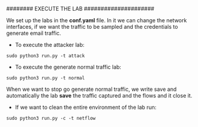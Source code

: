 ######## EXECUTE THE LAB #####################

We set up the labs in the **conf.yaml** file. In it we can change the network interfaces, if we want the traffic to be sampled and the credentials to generate email traffic.

* To execute the attacker lab: 


`sudo python3 run.py -t attack`


* To execute the generate normal traffic lab: 

`sudo python3 run.py -t normal`

When we want to stop go generate normal traffic, we write save and automatically the lab **save** the traffic captured and the flows and it close it.


* If we want to clean the entire environment of the lab run: 

`sudo python3 run.py -c -t netflow`